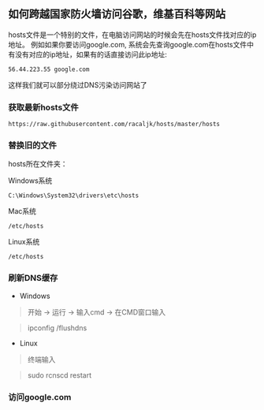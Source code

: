 ## 如何跨越国家防火墙访问谷歌，维基百科等网站

hosts文件是一个特别的文件，在电脑访问网站的时候会先在hosts文件找对应的ip地址。
例如如果你要访问google.com, 系统会先查询google.com在hosts文件中有没有对应的ip地址，如果有的话直接访问此ip地址:

    56.44.223.55 google.com

这样我们就可以部分绕过DNS污染访问网站了

### 获取最新hosts文件
    
    https://raw.githubusercontent.com/racaljk/hosts/master/hosts

### 替换旧的文件

hosts所在文件夹：

Windows系统 

    C:\Windows\System32\drivers\etc\hosts

Mac系统 

    /etc/hosts
Linux系统 

    /etc/hosts

### 刷新DNS缓存
- Windows

>开始 -> 运行 -> 输入cmd -> 在CMD窗口输入

>ipconfig /flushdns

- Linux

>终端输入

>sudo rcnscd restart

### 访问google.com
